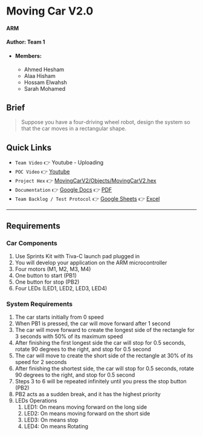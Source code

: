 # Moving Car V2.0
#### ARM
#### Author: Team 1
- #### Members:
    - Ahmed Hesham
    - Alaa Hisham
    - Hossam Elwahsh
    - Sarah Mohamed

## Brief
> Suppose you have a four-driving wheel robot, design the system so that the car moves in a rectangular shape.

## Quick Links
- `Team Video` 👉 Youtube - Uploading
- `POC Video` 👉 [Youtube](https://youtu.be/Pj_y2K3Dnls)
- `Project Hex` 👉 [MovingCarV2/Objects/MovingCarV2.hex](MovingCarV2/Objects/MovingCarV2.hex)
- `Documentation` 👉 [Google Docs](https://docs.google.com/document/d/1yhK6WgYVKUstWifEu1GudPAE5vEF-KtlVJLO-U92nLs/edit?usp=sharing) 👉 [PDF](Documents/ARM%20-%20Moving%20Car%20-%20Team%201%20-%20Documentation.pdf)
- `Team Backlog / Test Protocol` 👉 [Google Sheets](https://docs.google.com/spreadsheets/d/17WS5LQc-BO3WopfbmlOptUQgZsWmIcg5GQP5RzGpZdQ/edit?usp=sharing) 👉 [Excel](Documents/ARM%20-%20Moving%20Car%20-%20Team%201%20-%20backlog%20and%20test%20protocol.xlsx) 

----
## Requirements
### Car Components
1. Use Sprints Kit with Tiva-C launch pad plugged in
2. You will develop your application on the ARM microcontroller
3. Four motors (M1, M2, M3, M4)
4. One button to start (PB1)
5. One button for stop (PB2)
6. Four LEDs (LED1, LED2, LED3, LED4)
### System Requirements
1. The car starts initially from 0 speed
2. When PB1  is pressed, the car will move forward after 1 second
3. The car will move forward to create the longest side of the rectangle for 3 seconds with 50% of its maximum speed
4. After finishing the first longest side the car will stop for 0.5 seconds, rotate 90 degrees to the right, and stop for 0.5 second
5. The car will move to create the short side of the rectangle at 30% of its speed for 2 seconds
6. After finishing the shortest side, the car will stop for 0.5 seconds, rotate 90 degrees to the right, and stop for 0.5 second
7. Steps 3 to 6 will be repeated infinitely until you press the stop button (PB2)
8. PB2 acts as a sudden break, and it has the highest priority
9. LEDs Operations
    1. LED1: On means moving forward on the long side
    2. LED2: On means moving forward on the short side
    3. LED3: On means stop
    4. LED4: On means Rotating
